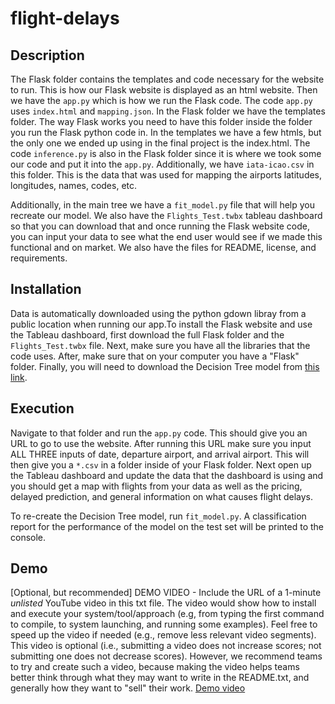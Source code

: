 # flight-delays

## Description

The Flask folder contains the templates and code necessary for the website to run. This is how our Flask website is displayed as an html website. Then we have the `app.py` which is how we run the Flask code. The code `app.py` uses `index.html` and `mapping.json`. In the Flask folder we have the templates folder. The way Flask works you need to have this folder inside the folder you run the Flask python code in. In the templates we have a few htmls, but the only one we ended up using in the final project is the index.html. The code `inference.py` is also in the Flask folder since it is where we took some our code and put it into the `app.py`. Additionally, we have `iata-icao.csv` in this folder. This is the data that was used for mapping the airports latitudes, longitudes, names, codes, etc.

Additionally, in the main tree we have a `fit_model.py` file that will help you recreate our model. We also have the `Flights_Test.twbx` tableau dashboard so that you can download that and once running the Flask website code, you can input your data to see what the end user would see if we made this functional and on market. We also have the files for README, license, and requirements.

## Installation

Data is automatically downloaded using the python gdown libray from a public location when running our app.To install the Flask website and use the Tableau dashboard, first download the full Flask folder and the `Flights_Test.twbx` file. Next, make sure you have all the libraries that the code uses. After, make sure that on your computer you have a "Flask" folder. Finally, you will need to download the Decision Tree model from [this link](https://drive.google.com/file/d/1MS93c4DfEhPU4_QS7H-FcfV8-Z7F7sgD/view?usp=sharing).

## Execution

Navigate to that folder and run the `app.py` code. This should give you an URL to go to use the website. After running this URL make sure you input ALL THREE inputs of date, departure airport, and arrival airport. This will then give you a `*.csv` in a folder inside of your Flask folder. Next open up the Tableau dashboard and update the data that the dashboard is using and you should get a map with flights from your data as well as the pricing, delayed prediction, and general information on what causes flight delays.

To re-create the Decision Tree model, run `fit_model.py`. A classification report for the performance of the model on the test set will be printed to the console. 

## Demo
[Optional, but recommended] DEMO VIDEO - Include the URL of a 1-minute *unlisted* YouTube video in this txt file. The video would show how to install and execute your system/tool/approach (e.g, from typing the first command to compile, to system launching, and running some examples). Feel free to speed up the video if needed (e.g., remove less relevant video segments). This video is optional (i.e., submitting a video does not increase scores; not submitting one does not decrease scores). However, we recommend teams to try and create such a video, because making the video helps teams better think through what they may want to write in the README.txt, and generally how they want to "sell" their work.
[ Demo video ](https://www.youtube.com/watch?v=wjou98-qkBI)

